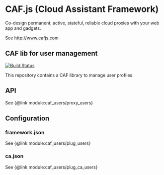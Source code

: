 # CAF.js (Cloud Assistant Framework)

Co-design permanent, active, stateful, reliable cloud proxies with your web app and gadgets.

See http://www.cafjs.com

## CAF lib for user management

[![Build Status](https://travis-ci.org/cafjs/caf_users.svg?branch=master)](https://travis-ci.org/cafjs/caf_users)

This repository contains a CAF library to manage user profiles.

## API

See {@link module:caf_users/proxy_users}

## Configuration

### framework.json

See {@link module:caf_users/plug_users}

### ca.json

See {@link module:caf_users/plug_ca_users}
